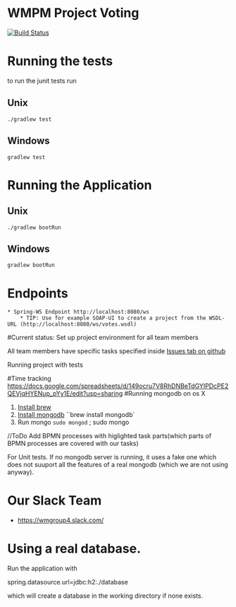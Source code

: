 # WMPM Project Voting


[![Build Status](https://travis-ci.org/cproinger/wmpm_ss2016.svg?branch=master)](https://travis-ci.org/cproinger/wmpm_ss2016)


# Running the tests

to run the junit tests run

## Unix

```
./gradlew test
```

## Windows

```
gradlew test
```

# Running the Application

## Unix

```
./gradlew bootRun
```

## Windows

```
gradlew bootRun
```

# Endpoints

	* Spring-WS Endpoint http://localhost:8080/ws
		* TIP: Use for example SOAP-UI to create a project from the WSDL-URL (http://localhost:8080/ws/votes.wsdl)

#Current status:
Set up project environment for all team members

All team members have specific tasks specified inside [Issues tab on github](https://github.com/cproinger/wmpm_ss2016/issues)

Running project with tests

#Time tracking
https://docs.google.com/spreadsheets/d/149ocru7V8RhDNBeTdGYIPDcPE2QEVjqHYENup_pYy1E/edit?usp=sharing
#Running mongodb on os X
1. [ Install brew](http://brew.sh/)
2. [Install mongodb](https://docs.mongodb.com/manual/tutorial/install-mongodb-on-os-x/)
   ``brew install mongodb`
3. Run mongo
	``sudo mongod`` ; sudo mongo

//ToDo
Add BPMN processes with higlighted task parts(which parts of BPMN processes are covered with our tasks)

For Unit tests. If no mongodb server is running, it uses a fake one which does not 
suuport all the features of a real mongodb (which we are not using anyway). 

# Our Slack Team

- https://wmgroup4.slack.com/

# Using a real database. 

Run the application with

spring.datasource.url=jdbc:h2:./database

which will create a database in the working directory if none exists. 



